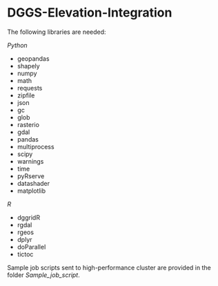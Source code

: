 # DGGS-Elevation-Integration

The following libraries are needed:

*Python*
 - geopandas
 - shapely
 - numpy
 - math
 - requests
 - zipfile
 - json
 - gc
 - glob
 - rasterio
 - gdal
 - pandas
 - multiprocess
 - scipy
 - warnings
 - time
 - pyRserve
 - datashader
 - matplotlib

*R*
 - dggridR
 - rgdal
 - rgeos
 - dplyr
 - doParallel
 - tictoc

Sample job scripts sent to high-performance cluster are provided in the folder *Sample_job_script*.
